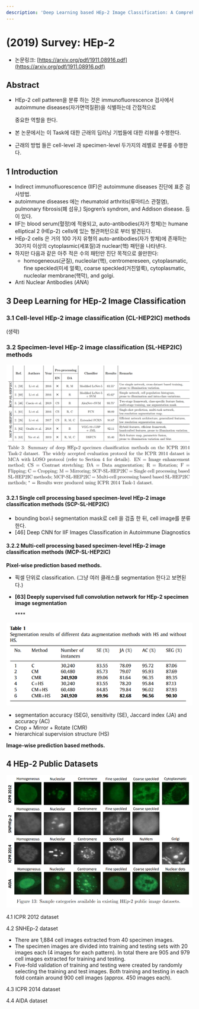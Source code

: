 ```yaml
---
description: 'Deep Learning based HEp-2 Image Classification: A Comprehensive Review'
---
```


# \(2019\) Survey: HEp-2

* 논문링크: [https://arxiv.org/pdf/1911.08916.pdf](https://arxiv.org/pdf/1911.08916.pdf)



## Abstract

* HEp-2 cell patteren을 분류 하는 것은 immunofluorescence 검사에서 autoimmune diseases\(자가면역질환\)을 식별하는데 간접적으로

  중요한 역할을 한다.

* 본 논문에서는 이 Task에 대한 근래의 딥러닝 기법들에 대한 리뷰를 수행한다.
* 근래의 방법 들은 cell-level 과 specimen-level 두가지의 레벨로 분류를 수행한다.



## 1 Introduction

* Indirect immunofluorescence \(IIF\)은 autoimmune diseases 진단에 표준 검사방법.
* autoimmune diseases 에는 rheumatoid arthritis\(류마티스 관절염\), pulmonary fibrosis\(폐 섬유,\) Sjogren’s syndrom, and Addison disease. 등이 있다.
* IIF는 blood serum\(혈정\)에 적용되고, auto-antibodies\(자가 항체\)는 humane elliptical 2 \(HEp-2\) cells에 있는 형관퍼턴으로 부터 발견된다.
* HEp-2 cells 은 거의 100 가지 유형의 auto-antibodies\(자가 항체\)에 존재하는 30가지 이상의  cytoplasmic\(세포질\)과 nuclear\(핵\) 패턴을 나타낸다. 
* 하지만 다음과 같은 아주 적은 수의 패턴만 진단 목적으로 쓸만한다:
  * homogeneous\(균질\), nucleolar\(핵\), centromereseen, cytoplasmatic, fine speckled\(미세 얼룩\), coarse speckled\(거친얼룩\), cytoplasmatic, nucleolar membrane\(핵막\), and golgi.
*  Anti Nuclear Antibodies \(_ANA_\)

## 3 Deep Learning for HEp-2 Image Classification

### 3.1 Cell-level HEp-2 image classification \(CL-HEP2IC\) methods

\(생략\)

### 3.2 Specimen-level HEp-2 image classification \(SL-HEP2IC\) methods

![](../.gitbook/assets/image%20%28116%29.png)



#### 3.2.1 Single cell processing based specimen-level HEp-2 image classification methods \(SCP-SL-HEP2IC\)

* bounding box나 segmentation mask로 cell 을 검출 한 뒤, cell image를 분류한다.
* \[46\] Deep CNN for IIF Images Classification in Autoimmune Diagnostics

#### 3.2.2 Multi-cell processing based specimen-level HEp-2 image classification methods \(MCP-SL-HEP2IC\)

**Pixel-wise prediction based methods.**

* 픽셀 단위로 classification. \(그냥 여러 클래스를 segmentation 한다고 보면된다.\)
* **\[63\] Deeply supervised full convolution network for HEp-2 specimen image segmentation**

  \*\*\*\*

![Results of \[63\]](../.gitbook/assets/image%20%2890%29.png)

* segmentation accuracy \(SEG\), sensitivity \(SE\), Jaccard index \(JA\) and accuracy \(AC\)
* Crop + Mirror + Rotate \(CMR\)
* hierarchical supervision structure \(HS\)



**Image-wise prediction based methods.**





## 4 HEp-2 Public Datasets

![](../.gitbook/assets/image%20%2887%29.png)

4.1 ICPR 2012 dataset



4.2 SNHEp-2 dataset

* There are 1,884 cell images extracted from 40 specimen images. 
* The specimen images are divided into training and testing sets with 20 images each \(4 images for each pattern\). In total there are 905 and 979 cell images extracted for training and testing. 
* Five-fold validation of training and testing were created by randomly selecting the training and test images. Both training and testing in each fold contain around 900 cell images \(approx. 450 images each\).

4.3 ICPR 2014 dataset



4.4 AIDA dataset



